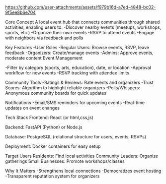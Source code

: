 

https://github.com/user-attachments/assets/f979b16d-a7ed-4848-bc02-9f5ee8b6e704


Core Concept
A local event hub that connects communities through shared activities, enabling users to:
-Discover nearby events (meetups, workshops, sports, etc.)
-Organize their own events
-RSVP to attend events
-Engage with neighbors via feedback and polls

Key Features
-User Roles
-Regular Users: Browse events, RSVP, leave feedback
-Organizers: Create/manage events
-Admins: Approve events, moderate content
Event Management

-Filter by category (sports, arts, education), date, or location
-Approval workflow for new events
-RSVP tracking with attendee limits

Community Tools
-Ratings & Reviews: Rate events and organizers
-Trust Scores: Algorithm to highlight reliable organizers
-Polls/Whispers: Anonymous community boards for quick updates

Notifications
-Email/SMS reminders for upcoming events
-Real-time updates on event changes

Tech Stack
Frontend: React (or html,css,js)

Backend: FastAPI (Python) or Node.js

Database: PostgreSQL (relational structure for users, events, RSVPs)

Deployment: Docker containers for easy setup

Target Users
Residents: Find local activities
Community Leaders: Organize gatherings
Small Businesses: Promote workshops/classes

Why It Matters
-Strengthens local connections
-Democratizes event hosting
-Transparent reputation system for organizers
